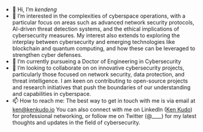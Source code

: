 - 👋 Hi, I’m _kendeng_
- 👀 I’m interested in the complexities of cyberspace operations, with a particular focus on areas such as advanced network security protocols, AI-driven threat detection systems, and the ethical implications of cybersecurity measures. My interest also extends to exploring the interplay between cybersecurity and emerging technologies like blockchain and quantum computing, and how these can be leveraged to strengthen cyber defenses.
- 🌱 I’m currently pursueing a Doctor of Engineering in Cybersecurity
- 💞️ I’m looking to collaborate on on innovative cybersecurity projects, particularly those focused on network security, data protection, and threat intelligence. I am keen on contributing to open-source projects and research initiatives that push the boundaries of our understanding and capabilities in cyberspace.
- 📫 How to reach me: The best way to get in touch with me is via email at ken@kenkudo.io
  You can also connect with me on LinkedIn ([Ken Kudo](https://www.linkedin.com/in/kenkudo/)) for professional networking,
  or follow me on Twitter (@____) for my latest thoughts and updates in the field of cybersecurity.

<!---
kkudo23/kkudo23 is a ✨ special ✨ repository because its `README.md` (this file) appears on your GitHub profile.
You can click the Preview link to take a look at your changes.
--->
